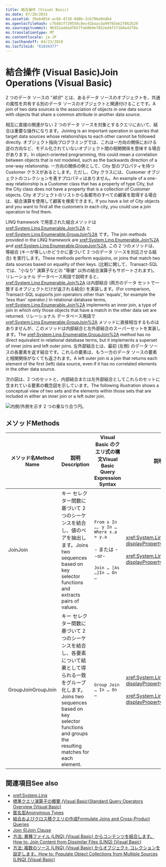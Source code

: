 ```yaml
---
title: 結合操作 (Visual Basic)
ms.date: 07/20/2015
ms.assetid: 39ab4854-ac84-4738-9d0b-3cb79be84db4
ms.openlocfilehash: c7bd81f729558c8ec41baacda99765eb2f862b29
ms.sourcegitcommit: 9b552addadfb57fab0b9e7852ed4f1f1b8a42f8e
ms.translationtype: MT
ms.contentlocale: ja-JP
ms.lasthandoff: 04/23/2019
ms.locfileid: "61834377"
---
```

# <a name="join-operations-visual-basic"></a><span data-ttu-id="d8db6-102">結合操作 (Visual Basic)</span><span class="sxs-lookup"><span data-stu-id="d8db6-102">Join Operations (Visual Basic)</span></span>
<span data-ttu-id="d8db6-103">2 つのデータ ソースの "*結合*" とは、あるデータ ソースのオブジェクトを、共通の属性を共有する別のデータ ソースのオブジェクトと関連付けることです。</span><span class="sxs-lookup"><span data-stu-id="d8db6-103">A *join* of two data sources is the association of objects in one data source with objects that share a common attribute in another data source.</span></span>  
  
 <span data-ttu-id="d8db6-104">相互に直接の関連がない 2 つのデータ ソースを対象とするクエリにおいて、結合は重要な操作になります。</span><span class="sxs-lookup"><span data-stu-id="d8db6-104">Joining is an important operation in queries that target data sources whose relationships to each other cannot be followed directly.</span></span> <span data-ttu-id="d8db6-105">オブジェクト指向プログラミングでは、これは一方向の関係における逆の方向など、モデル化されていないオブジェクト間の相関関係を意味する場合があります。</span><span class="sxs-lookup"><span data-stu-id="d8db6-105">In object-oriented programming, this could mean a correlation between objects that is not modeled, such as the backwards direction of a one-way relationship.</span></span> <span data-ttu-id="d8db6-106">一方向の関係の例として、City 型のプロパティを持つ Customer クラスがあるとします。ただし、City クラスには、Customer オブジェクトのコレクションを表すプロパティはありません。</span><span class="sxs-lookup"><span data-stu-id="d8db6-106">An example of a one-way relationship is a Customer class that has a property of type City, but the City class does not have a property that is a collection of Customer objects.</span></span> <span data-ttu-id="d8db6-107">City オブジェクトのリストから各都市のすべての顧客を取得する場合は、結合演算を使用して顧客を検索できます。</span><span class="sxs-lookup"><span data-stu-id="d8db6-107">If you have a list of City objects and you want to find all the customers in each city, you could use a join operation to find them.</span></span>  
  
 <span data-ttu-id="d8db6-108">LINQ framework で用意された結合メソッドは <xref:System.Linq.Enumerable.Join%2A> と <xref:System.Linq.Enumerable.GroupJoin%2A> です。</span><span class="sxs-lookup"><span data-stu-id="d8db6-108">The join methods provided in the LINQ framework are <xref:System.Linq.Enumerable.Join%2A> and <xref:System.Linq.Enumerable.GroupJoin%2A>.</span></span> <span data-ttu-id="d8db6-109">この 2 つのメソッドは、等結合 (キーが等しいかどうかに基づいて 2 つのデータ ソースを対応させる結合) を実行します。</span><span class="sxs-lookup"><span data-stu-id="d8db6-109">These methods perform equijoins, or joins that match two data sources based on equality of their keys.</span></span> <span data-ttu-id="d8db6-110">(比較に関して、Transact-SQL では、"小なり" 演算子などの "等値" 以外の結合演算子もサポートされます)。リレーショナル データベース用語で説明すると、<xref:System.Linq.Enumerable.Join%2A> は内部結合 (両方のデータ セットで一致するオブジェクトだけが返される結合) を実装します。</span><span class="sxs-lookup"><span data-stu-id="d8db6-110">(For comparison, Transact-SQL supports join operators other than 'equals', for example the 'less than' operator.) In relational database terms, <xref:System.Linq.Enumerable.Join%2A> implements an inner join, a type of join in which only those objects that have a match in the other data set are returned.</span></span> <span data-ttu-id="d8db6-111">リレーショナル データベース用語で <xref:System.Linq.Enumerable.GroupJoin%2A> メソッドに直接相当するものはありませんが、このメソッドは内部結合と左外部結合のスーパーセットを実装します。</span><span class="sxs-lookup"><span data-stu-id="d8db6-111">The <xref:System.Linq.Enumerable.GroupJoin%2A> method has no direct equivalent in relational database terms, but it implements a superset of inner joins and left outer joins.</span></span> <span data-ttu-id="d8db6-112">左外部結合とは、最初 (左側) のデータ ソースの各要素を返す結合です。これらの要素は、もう一方のデータ ソースの要素と相関関係がなくても返されます。</span><span class="sxs-lookup"><span data-stu-id="d8db6-112">A left outer join is a join that returns each element of the first (left) data source, even if it has no correlated elements in the other data source.</span></span>  
  
 <span data-ttu-id="d8db6-113">次の図は、2 つのセットと、内部結合または左外部結合としてこれらのセットに含まれている要素の概念図を示しています。</span><span class="sxs-lookup"><span data-stu-id="d8db6-113">The following illustration shows a conceptual view of two sets and the elements within those sets that are included in either an inner join or a left outer join.</span></span>  
  
 ![内側&#47;外側を示す 2 つの重なり合う円。](./media/join-operations/join-method-overlapping-circles.png)  
  
## <a name="methods"></a><span data-ttu-id="d8db6-115">メソッド</span><span class="sxs-lookup"><span data-stu-id="d8db6-115">Methods</span></span>  
  
|<span data-ttu-id="d8db6-116">メソッド名</span><span class="sxs-lookup"><span data-stu-id="d8db6-116">Method Name</span></span>|<span data-ttu-id="d8db6-117">説明</span><span class="sxs-lookup"><span data-stu-id="d8db6-117">Description</span></span>|<span data-ttu-id="d8db6-118">Visual Basic のクエリ式の構文</span><span class="sxs-lookup"><span data-stu-id="d8db6-118">Visual Basic Query Expression Syntax</span></span>|<span data-ttu-id="d8db6-119">説明</span><span class="sxs-lookup"><span data-stu-id="d8db6-119">More Information</span></span>|  
|-----------------|-----------------|------------------------------------------|----------------------|  
|<span data-ttu-id="d8db6-120">Join</span><span class="sxs-lookup"><span data-stu-id="d8db6-120">Join</span></span>|<span data-ttu-id="d8db6-121">キー セレクター関数に基づいて 2 つのシーケンスを結合し、値のペアを抽出します。</span><span class="sxs-lookup"><span data-stu-id="d8db6-121">Joins two sequences based on key selector functions and extracts pairs of values.</span></span>|`From x In …, y In … Where x.a = y.a`<br /><br /> <span data-ttu-id="d8db6-122">- または -</span><span class="sxs-lookup"><span data-stu-id="d8db6-122">-or-</span></span><br /><br /> `Join … [As …]In … On …`|<xref:System.Linq.Enumerable.Join%2A?displayProperty=nameWithType><br /><br /> <xref:System.Linq.Queryable.Join%2A?displayProperty=nameWithType>|  
|<span data-ttu-id="d8db6-123">GroupJoin</span><span class="sxs-lookup"><span data-stu-id="d8db6-123">GroupJoin</span></span>|<span data-ttu-id="d8db6-124">キー セレクター関数に基づいて 2 つのシーケンスを結合し、各要素について結果として得られる一致をグループ化します。</span><span class="sxs-lookup"><span data-stu-id="d8db6-124">Joins two sequences based on key selector functions and groups the resulting matches for each element.</span></span>|`Group Join … In … On …`|<xref:System.Linq.Enumerable.GroupJoin%2A?displayProperty=nameWithType><br /><br /> <xref:System.Linq.Queryable.GroupJoin%2A?displayProperty=nameWithType>|  
  
## <a name="see-also"></a><span data-ttu-id="d8db6-125">関連項目</span><span class="sxs-lookup"><span data-stu-id="d8db6-125">See also</span></span>

- <xref:System.Linq>
- [<span data-ttu-id="d8db6-126">標準クエリ演算子の概要 (Visual Basic)</span><span class="sxs-lookup"><span data-stu-id="d8db6-126">Standard Query Operators Overview (Visual Basic)</span></span>](../../../../visual-basic/programming-guide/concepts/linq/standard-query-operators-overview.md)
- [<span data-ttu-id="d8db6-127">匿名型</span><span class="sxs-lookup"><span data-stu-id="d8db6-127">Anonymous Types</span></span>](../../../../visual-basic/programming-guide/language-features/objects-and-classes/anonymous-types.md)
- [<span data-ttu-id="d8db6-128">結合およびクロス積クエリの作成</span><span class="sxs-lookup"><span data-stu-id="d8db6-128">Formulate Joins and Cross-Product Queries</span></span>](../../../../framework/data/adonet/sql/linq/formulate-joins-and-cross-product-queries.md)
- [<span data-ttu-id="d8db6-129">Join 句</span><span class="sxs-lookup"><span data-stu-id="d8db6-129">Join Clause</span></span>](../../../../visual-basic/language-reference/queries/join-clause.md)
- [<span data-ttu-id="d8db6-130">方法: 異種ファイル (LINQ) (Visual Basic) からコンテンツを結合します。</span><span class="sxs-lookup"><span data-stu-id="d8db6-130">How to: Join Content from Dissimilar Files (LINQ) (Visual Basic)</span></span>](../../../../visual-basic/programming-guide/concepts/linq/how-to-join-content-from-dissimilar-files-linq.md)
- [<span data-ttu-id="d8db6-131">方法: 複数のソース (LINQ) (Visual Basic) からオブジェクト コレクションを設定します。</span><span class="sxs-lookup"><span data-stu-id="d8db6-131">How to: Populate Object Collections from Multiple Sources (LINQ) (Visual Basic)</span></span>](../../../../visual-basic/programming-guide/concepts/linq/how-to-populate-object-collections-from-multiple-sources-linq.md)
